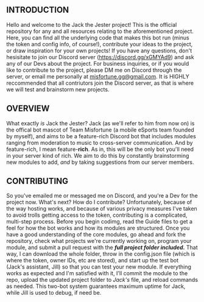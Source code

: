 INTRODUCTION
------------
Hello and welcome to the Jack the Jester project! This is the official repository for any and all resources
relating to the aforementioned project. Here, you can find all the underlying code that makes this bot run (minus the token
and config info, of course!), contribute your ideas to the project, or draw inspiration for your own projects! If you have
any questions, don't hesisitate to join our Discord server (https://discord.gg/xGMYAd9) and ask any of our Devs about the project. For business inquiries, or if you would like to contribute to the project, please DM me on Discord through the server, or email me personally at misfortune.gg@gmail.com. It is HIGHLY reccommended that all contriutors join the Discord server, as that is where we will test and brainstorm new projects.

OVERVIEW
--------
What exactly *is* Jack the Jester? Jack (as we'll refer to him from now on) is the offical bot mascot of Team Misfortune (a mobile eSports team founded by myself), and aims to be a feature-rich Discord bot that includes modules ranging from moderation to music to cross-server communication. And by feature-rich, I mean feature-**rich**. As in, this will be the only bot you'll need in your server kind of rich. We aim to do this by constantly brainstorming new modules to add, *and* by taking suggestions from our server members.

CONTRIBUTING
------------
So you've emailed me or messaged me on Discord, and you're a Dev for the project now. What's next? How do I contribute? Unfortunately, because of the way hosting works, and because of various privacy measures I've taken to avoid trolls getting access to the token, contributing is a complicated, multi-step process. Before you begin codimg, read the Guide files to get a feel for how the bot works and how its modules are structured. Once you have a good understanding of the core modules, go ahead and fork the repository, check what projects we're currently working on, program your module, and submit a pull request with the ***full project folder included.*** That way, I can download the whole folder, throw in the config.json file (which is where the token, owner IDs, etc are stored), and start up the test bot (Jack's assistant, Jill) so that you can test your new module. If everything works as expected and I'm satisfied with it, I'll commit the module to the repo, upload the updated project folder to *Jack's* file, and reload commands as needed. This two-bot system guarantees maximum uptime for Jack, while Jill is used to debug, if need be.
